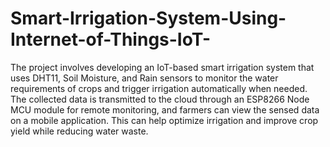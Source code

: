# Smart-Irrigation-System-Using-Internet-of-Things-IoT-

The project involves developing an IoT-based smart irrigation system that uses DHT11, Soil Moisture, and
Rain sensors to monitor the water requirements of crops and trigger irrigation automatically when
needed. The collected data is transmitted to the cloud through an ESP8266 Node MCU module for
remote monitoring, and farmers can view the sensed data on a mobile application. This can help
optimize irrigation and improve crop yield while reducing water waste.
